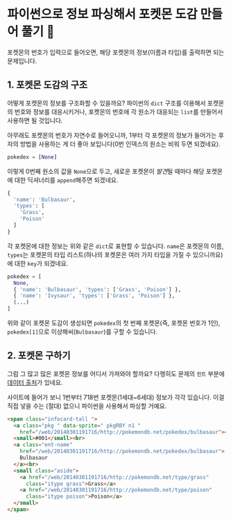 # 파이썬으로 정보 파싱해서 포켓몬 도감 만들어 풀기 📕
포켓몬의 번호가 입력으로 들어오면, 해당 포켓몬의 정보(이름과 타입)를 출력하면 되는 문제입니다.

## 1. 포켓몬 도감의 구조
어떻게 포켓몬의 정보를 구조화할 수 있을까요? 파이썬의 `dict` 구조를 이용해서 포켓몬의 번호와 정보를 대응시키거나, 포켓몬의 번호에 각 원소가 대응되는 `list`를 만들어서 사용하면 될 것입니다.

아무래도 포켓몬의 번호가 자연수로 들어오니까, 1부터 각 포켓몬의 정보가 들어가는 후자의 방법을 사용하는 게 더 좋아 보입니다(0번 인덱스의 원소는 비워 두면 되겠네요).

```py
pokedex = [None]
```

이렇게 0번째 원소의 값을 `None`으로 두고, 새로운 포켓몬이 *발견*될 때마다 해당 포켓몬에 대한 딕셔너리를 `append`해주면 되겠네요.

```py
{
  'name': 'Bulbasaur', 
  'types': [
    'Grass', 
    'Poison'
  ]
}
```

각 포켓몬에 대한 정보는 위와 같은 `dict`로 표현할 수 있습니다.
`name`은 포켓몬의 이름, `types`는 포켓몬의 타입 리스트(하나의 포켓몬은 여러 가지 타입을 가질 수 있으니까요)에 대한 `key`가 되겠네요.

```py
pokedex = [
  None,
  { 'name': 'Bulbasaur', 'types': ['Grass', 'Poison'] },
  { 'name': 'Ivysaur', 'types': ['Grass', 'Poison'] },
  (...)
]
```

위와 같이 포켓몬 도감이 생성되면 `pokedex`의 첫 번째 포켓몬(즉, 포켓몬 번호가 1인), `pokedex[1]`으로 이상해씨(`Bulbasaur`)를 구할 수 있습니다.

## 2. 포켓몬 구하기
그럼 그 많고 많은 포켓몬 정보를 어디서 가져와야 할까요? 다행히도 문제의 `힌트` 부분에 [데이터 출처](https://web.archive.org/web/20140301191716/http://pokemondb.net/pokedex/national)가 있네요.

사이트에 들어가 보니 1번부터 718번 포켓몬(1세대~6세대) 정보가 각각 있습니다. 이걸 직접 넣을 수는 (절대) 없으니 파이썬을 사용해서 파싱할 거예요.

```html
<span class="infocard-tall ">
  <a class="pkg " data-sprite=" pkgRBY n1 " 
    href="/web/20140301191716/http://pokemondb.net/pokedex/bulbasaur"></a><br>
  <small>#001</small><br>
  <a class="ent-name" 
    href="/web/20140301191716/http://pokemondb.net/pokedex/bulbasaur">
    Bulbasaur
  </a><br>
  <small class="aside">
    <a href="/web/20140301191716/http://pokemondb.net/type/grass" 
      class="itype grass">Grass</a>
    <a href="/web/20140301191716/http://pokemondb.net/type/poison" 
      class="itype poison">Poison</a>
  </small>
</span>
```
